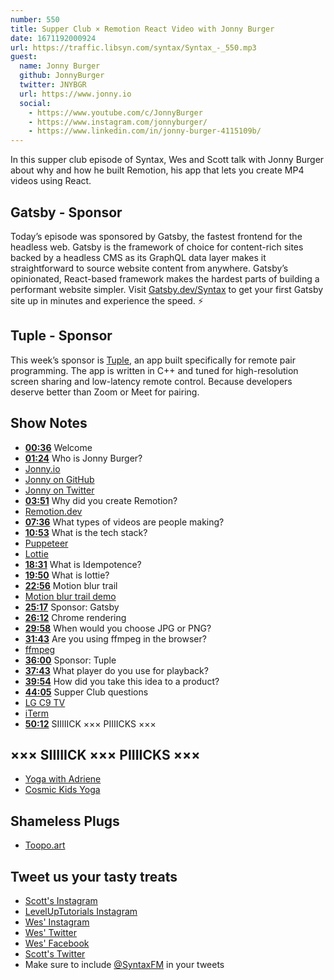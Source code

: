 ```yaml
---
number: 550
title: Supper Club × Remotion React Video with Jonny Burger
date: 1671192000924
url: https://traffic.libsyn.com/syntax/Syntax_-_550.mp3
guest:
  name: Jonny Burger
  github: JonnyBurger
  twitter: JNYBGR 
  url: https://www.jonny.io
  social: 
    - https://www.youtube.com/c/JonnyBurger
    - https://www.instagram.com/jonnyburger/
    - https://www.linkedin.com/in/jonny-burger-4115109b/
---
```


In this supper club episode of Syntax, Wes and Scott talk with Jonny Burger about why and how he built Remotion, his app that lets you create MP4 videos using React.

## Gatsby - Sponsor

Today’s episode was sponsored by Gatsby, the fastest frontend for the headless web. Gatsby is the framework of choice for content-rich sites backed by a headless CMS as its GraphQL data layer makes it straightforward to source website content from anywhere. Gatsby’s opinionated, React-based framework makes the hardest parts of building a performant website simpler. Visit [Gatsby.dev/Syntax](https://gatsby.dev/Syntax) to get your first Gatsby site up in minutes and experience the speed. ⚡️

## Tuple - Sponsor

This week’s sponsor is [Tuple](https://tuple.app/syntax), an app built specifically for remote pair programming. The app is written in C++ and tuned for high-resolution screen sharing and low-latency remote control. Because developers deserve better than Zoom or Meet for pairing.

## Show Notes

* **[00:36](#t=00:36)** Welcome
* **[01:24](#t=01:24)** Who is Jonny Burger?
* [Jonny.io](https://www.jonny.io)
* [Jonny on GitHub](https://github.com/JonnyBurger)
* [Jonny on Twitter](https://twitter.com/JNYBGR)
* **[03:51](#t=03:51)** Why did you create Remotion?
* [Remotion.dev](https://www.remotion.dev)
* **[07:36](#t=07:36)** What types of videos are people making?
* **[10:53](#t=10:53)** What is the tech stack?
* [Puppeteer](http://pptr.dev)
* [Lottie](https://lottiefiles.com/)
* **[18:31](#t=18:31)** What is Idempotence?
* **[19:50](#t=19:50)** What is lottie?
* **[22:56](#t=22:56)** Motion blur trail
* [Motion blur trail demo](https://www.remotion.dev/docs/motion-blur/trail)
* **[25:17](#t=25:17)** Sponsor: Gatsby
* **[26:12](#t=26:12)** Chrome rendering
* **[29:58](#t=29:58)** When would you choose JPG or PNG?
* **[31:43](#t=31:43)** Are you using ffmpeg in the browser?
* [ffmpeg](https://ffmpeg.org)
* **[36:00](#t=36:00)** Sponsor: Tuple
* **[37:43](#t=37:43)** What player do you use for playback?
* **[39:54](#t=39:54)** How did you take this idea to a product?
* **[44:05](#t=44:05)** Supper Club questions
* [LG C9 TV](https://www.rtings.com/tv/reviews/lg/c9-oled)
* [iTerm](https://iterm2.com)
* **[50:12](#t=50:12)** SIIIIICK ××× PIIIICKS ×××

## ××× SIIIIICK ××× PIIIICKS ×××

* [Yoga with Adriene](https://www.youtube.com/@yogawithadriene)
* [Cosmic Kids Yoga](https://www.youtube.com/@CosmicKidsYoga)

## Shameless Plugs

* [Toopo.art](https://toopo.art)

## Tweet us your tasty treats

* [Scott's Instagram](https://www.instagram.com/stolinski/)
* [LevelUpTutorials Instagram](https://www.instagram.com/LevelUpTutorials/)
* [Wes' Instagram](https://www.instagram.com/wesbos/)
* [Wes' Twitter](https://twitter.com/wesbos)
* [Wes' Facebook](https://www.facebook.com/wesbos.developer)
* [Scott's Twitter](https://twitter.com/stolinski)
* Make sure to include [@SyntaxFM](https://twitter.com/SyntaxFM) in your tweets
